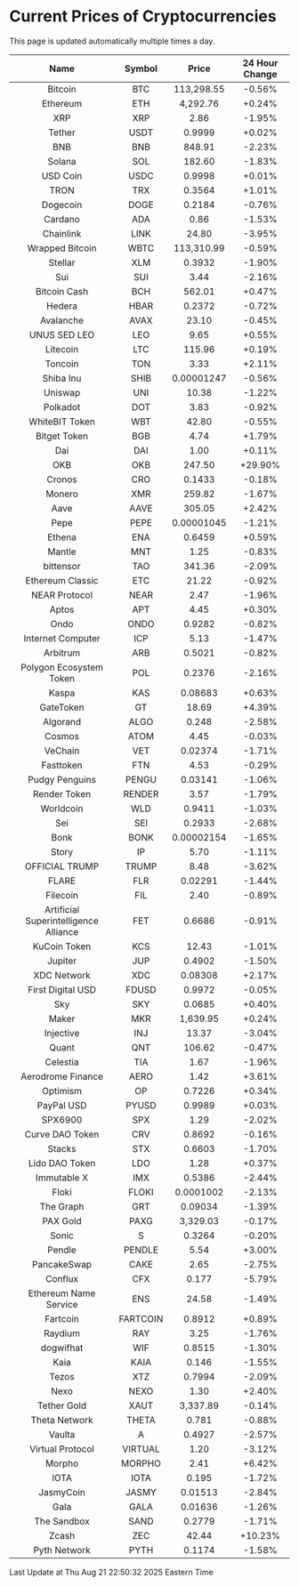 # Current Prices of Cryptocurrencies
This page is updated automatically multiple times a day.

| Name | Symbol | Price | 24 Hour Change |
| :---: |:---:| :---: | :---: |
| Bitcoin | BTC | 113,298.55 | -0.56% |
| Ethereum | ETH | 4,292.76 | +0.24% |
| XRP | XRP | 2.86 | -1.95% |
| Tether | USDT | 0.9999 | +0.02% |
| BNB | BNB | 848.91 | -2.23% |
| Solana | SOL | 182.60 | -1.83% |
| USD Coin | USDC | 0.9998 | +0.01% |
| TRON | TRX | 0.3564 | +1.01% |
| Dogecoin | DOGE | 0.2184 | -0.76% |
| Cardano | ADA | 0.86 | -1.53% |
| Chainlink | LINK | 24.80 | -3.95% |
| Wrapped Bitcoin | WBTC | 113,310.99 | -0.59% |
| Stellar | XLM | 0.3932 | -1.90% |
| Sui | SUI | 3.44 | -2.16% |
| Bitcoin Cash | BCH | 562.01 | +0.47% |
| Hedera | HBAR | 0.2372 | -0.72% |
| Avalanche | AVAX | 23.10 | -0.45% |
| UNUS SED LEO | LEO | 9.65 | +0.55% |
| Litecoin | LTC | 115.96 | +0.19% |
| Toncoin | TON | 3.33 | +2.11% |
| Shiba Inu | SHIB | 0.00001247 | -0.56% |
| Uniswap | UNI | 10.38 | -1.22% |
| Polkadot | DOT | 3.83 | -0.92% |
| WhiteBIT Token | WBT | 42.80 | -0.55% |
| Bitget Token | BGB | 4.74 | +1.79% |
| Dai | DAI | 1.00 | +0.11% |
| OKB | OKB | 247.50 | +29.90% |
| Cronos | CRO | 0.1433 | -0.18% |
| Monero | XMR | 259.82 | -1.67% |
| Aave | AAVE | 305.05 | +2.42% |
| Pepe | PEPE | 0.00001045 | -1.21% |
| Ethena | ENA | 0.6459 | +0.59% |
| Mantle | MNT | 1.25 | -0.83% |
| bittensor | TAO | 341.36 | -2.09% |
| Ethereum Classic | ETC | 21.22 | -0.92% |
| NEAR Protocol | NEAR | 2.47 | -1.96% |
| Aptos | APT | 4.45 | +0.30% |
| Ondo | ONDO | 0.9282 | -0.82% |
| Internet Computer | ICP | 5.13 | -1.47% |
| Arbitrum | ARB | 0.5021 | -0.82% |
| Polygon Ecosystem Token | POL | 0.2376 | -2.16% |
| Kaspa | KAS | 0.08683 | +0.63% |
| GateToken | GT | 18.69 | +4.39% |
| Algorand | ALGO | 0.248 | -2.58% |
| Cosmos | ATOM | 4.45 | -0.03% |
| VeChain | VET | 0.02374 | -1.71% |
| Fasttoken | FTN | 4.53 | -0.29% |
| Pudgy Penguins | PENGU | 0.03141 | -1.06% |
| Render Token | RENDER | 3.57 | -1.79% |
| Worldcoin | WLD | 0.9411 | -1.03% |
| Sei | SEI | 0.2933 | -2.68% |
| Bonk | BONK | 0.00002154 | -1.65% |
| Story | IP | 5.70 | -1.11% |
| OFFICIAL TRUMP | TRUMP | 8.48 | -3.62% |
| FLARE | FLR | 0.02291 | -1.44% |
| Filecoin | FIL | 2.40 | -0.89% |
| Artificial Superintelligence Alliance | FET | 0.6686 | -0.91% |
| KuCoin Token | KCS | 12.43 | -1.01% |
| Jupiter | JUP | 0.4902 | -1.50% |
| XDC Network | XDC | 0.08308 | +2.17% |
| First Digital USD | FDUSD | 0.9972 | -0.05% |
| Sky | SKY | 0.0685 | +0.40% |
| Maker | MKR | 1,639.95 | +0.24% |
| Injective | INJ | 13.37 | -3.04% |
| Quant | QNT | 106.62 | -0.47% |
| Celestia | TIA | 1.67 | -1.96% |
| Aerodrome Finance | AERO | 1.42 | +3.61% |
| Optimism | OP | 0.7226 | +0.34% |
| PayPal USD | PYUSD | 0.9989 | +0.03% |
| SPX6900 | SPX | 1.29 | -2.02% |
| Curve DAO Token | CRV | 0.8692 | -0.16% |
| Stacks | STX | 0.6603 | -1.70% |
| Lido DAO Token | LDO | 1.28 | +0.37% |
| Immutable X | IMX | 0.5386 | -2.44% |
| Floki | FLOKI | 0.0001002 | -2.13% |
| The Graph | GRT | 0.09034 | -1.39% |
| PAX Gold | PAXG | 3,329.03 | -0.17% |
| Sonic | S | 0.3264 | -0.20% |
| Pendle | PENDLE | 5.54 | +3.00% |
| PancakeSwap | CAKE | 2.65 | -2.75% |
| Conflux | CFX | 0.177 | -5.79% |
| Ethereum Name Service | ENS | 24.58 | -1.49% |
| Fartcoin | FARTCOIN | 0.8912 | +0.89% |
| Raydium | RAY | 3.25 | -1.76% |
| dogwifhat | WIF | 0.8515 | -1.30% |
| Kaia | KAIA | 0.146 | -1.55% |
| Tezos | XTZ | 0.7994 | -2.09% |
| Nexo | NEXO | 1.30 | +2.40% |
| Tether Gold | XAUT | 3,337.89 | -0.14% |
| Theta Network | THETA | 0.781 | -0.88% |
| Vaulta | A | 0.4927 | -2.57% |
| Virtual Protocol | VIRTUAL | 1.20 | -3.12% |
| Morpho | MORPHO | 2.41 | +6.42% |
| IOTA | IOTA | 0.195 | -1.72% |
| JasmyCoin | JASMY | 0.01513 | -2.84% |
| Gala | GALA | 0.01636 | -1.26% |
| The Sandbox | SAND | 0.2779 | -1.71% |
| Zcash | ZEC | 42.44 | +10.23% |
| Pyth Network | PYTH | 0.1174 | -1.58% |

Last Update at Thu Aug 21 22:50:32 2025 Eastern Time
